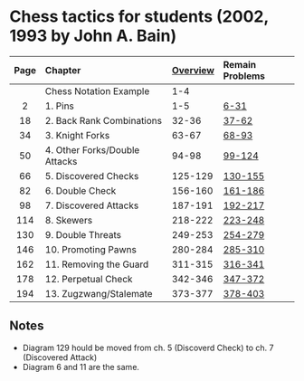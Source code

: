# Chess tactics for students (2002, 1993 by John A. Bain)

|Page|Chapter |[Overview](0-overview.pgn)| Remain Problems|
|:-:|:-----------|:-----|:--------|
||Chess Notation Example |1-4 ||
|2|1. Pins |1-5|[6-31](1-pins.pgn)|
|18|2. Back Rank Combinations |32-36|[37-62](2-back-rank-combinations.pgn)|
|34|3. Knight Forks |63-67 |[68-93](3-knight-forks.pgn)|
|50|4. Other Forks/Double Attacks|94-98 |[99-124](4-other-forks--double-attacks.pgn)|
|66|5. Discovered Checks|125-129 |[130-155](5-discovered-checks.pgn)|
|82|6. Double Check|156-160 |[161-186](6-double-check.pgn)|
|98|7. Discovered Attacks|187-191 |[192-217](7-discovered-attacks.pgn)|
|114|8. Skewers|218-222 |[223-248](8-skewers.pgn)|
|130|9. Double Threats|249-253 |[254-279](9-double-threats.pgn)|
|146|10. Promoting Pawns|280-284 |[285-310](10-promoting-pawns.pgn)|
|162|11. Removing the Guard|311-315 |[316-341](11-removing-the-guard.pgn)|
|178|12. Perpetual Check|342-346 |[347-372](12-perpetual-check.pgn)|
|194|13. Zugzwang/Stalemate|373-377 |[378-403](13-zugzwang--talemate.pgn)|

## Notes

* Diagram 129 hould be moved from ch. 5 (Discoverd Check) to ch. 7 (Discovered Attack)
* Diagram 6 and 11 are the same.
